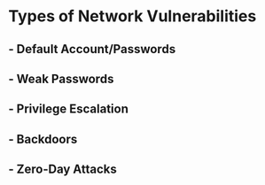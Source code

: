 
# Types of Network Vulnerabilities 


## - Default Account/Passwords
## - Weak Passwords
## - Privilege Escalation
## - Backdoors
## - Zero-Day Attacks

